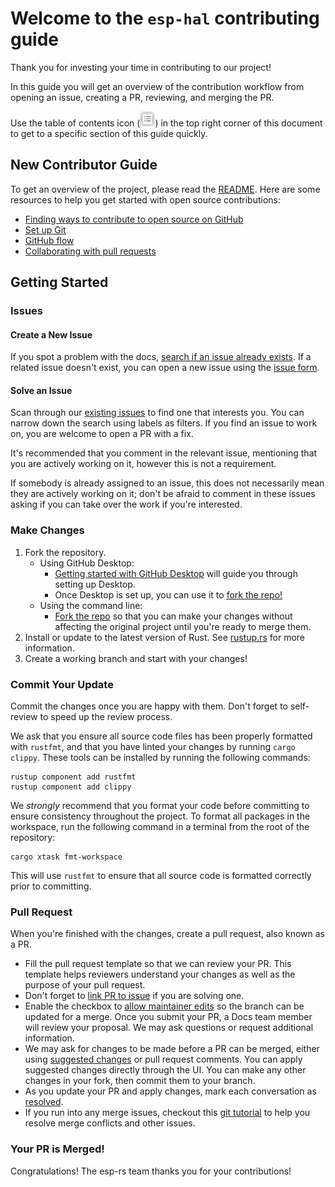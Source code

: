 # Welcome to the `esp-hal` contributing guide

Thank you for investing your time in contributing to our project!

In this guide you will get an overview of the contribution workflow from opening an issue, creating a PR, reviewing, and merging the PR.

Use the table of contents icon (<img src="resources/table-of-contents.png" width="24" height="24" />) in the top right corner of this document to get to a specific section of this guide quickly.

## New Contributor Guide

To get an overview of the project, please read the [README]. Here are some resources to help you get started with open source contributions:

- [Finding ways to contribute to open source on GitHub]
- [Set up Git]
- [GitHub flow]
- [Collaborating with pull requests]

[README]: README.md
[Finding ways to contribute to open source on GitHub]: https://docs.github.com/en/get-started/exploring-projects-on-github/finding-ways-to-contribute-to-open-source-on-github
[Set up Git]: https://docs.github.com/en/get-started/quickstart/set-up-git
[GitHub flow]: https://docs.github.com/en/get-started/quickstart/github-flow
[Collaborating with pull requests]: https://docs.github.com/en/github/collaborating-with-pull-requests

## Getting Started

### Issues

#### Create a New Issue

If you spot a problem with the docs, [search if an issue already exists]. If a related issue doesn't exist, you can open a new issue using the [issue form].

[search if an issue already exists]: https://docs.github.com/en/github/searching-for-information-on-github/searching-on-github/searching-issues-and-pull-requests#search-by-the-title-body-or-comments
[issue form]: https://github.com/esp-rs/esp-hal/issues/new/

#### Solve an Issue

Scan through our [existing issues] to find one that interests you. You can narrow down the search using labels as filters. If you find an issue to work on, you are welcome to open a PR with a fix.

It's recommended that you comment in the relevant issue, mentioning that you are actively working on it, however this is not a requirement.

If somebody is already assigned to an issue, this does not necessarily mean they are actively working on it; don't be afraid to comment in these issues asking if you can take over the work if you're interested.

[existing issues]: https://github.com/esp-rs/esp-hal/issues

### Make Changes

1. Fork the repository.
   - Using GitHub Desktop:
     - [Getting started with GitHub Desktop] will guide you through setting up Desktop.
     - Once Desktop is set up, you can use it to [fork the repo!]
   - Using the command line:
     - [Fork the repo] so that you can make your changes without affecting the original project until you're ready to merge them.
2. Install or update to the latest version of Rust. See [rustup.rs] for more information.
3. Create a working branch and start with your changes!

[Getting started with GitHub Desktop]: https://docs.github.com/en/desktop/installing-and-configuring-github-desktop/getting-started-with-github-desktop
[fork the repo!]: https://docs.github.com/en/desktop/contributing-and-collaborating-using-github-desktop/cloning-and-forking-repositories-from-github-desktop
[Fork the repo]: https://docs.github.com/en/github/getting-started-with-github/fork-a-repo#fork-an-example-repository
[rustup.rs]: https://rustup.rs/

### Commit Your Update

Commit the changes once you are happy with them. Don't forget to self-review to speed up the review process.

We ask that you ensure all source code files has been properly formatted with `rustfmt`, and that you have linted your changes by running `cargo clippy`. These tools can be installed by running the following commands:

```shell
rustup component add rustfmt
rustup component add clippy
```

We _strongly_ recommend that you format your code before committing to ensure consistency throughout the project.
To format all packages in the workspace, run the following command in a terminal from the root of the repository:

```shell
cargo xtask fmt-workspace
```

This will use `rustfmt` to ensure that all source code is formatted correctly prior to committing.

### Pull Request

When you're finished with the changes, create a pull request, also known as a PR.

- Fill the pull request template so that we can review your PR. This template helps reviewers understand your changes as well as the purpose of your pull request.
- Don't forget to [link PR to issue] if you are solving one.
- Enable the checkbox to [allow maintainer edits] so the branch can be updated for a merge. Once you submit your PR, a Docs team member will review your proposal. We may ask questions or request additional information.
- We may ask for changes to be made before a PR can be merged, either using [suggested changes] or pull request comments. You can apply suggested changes directly through the UI. You can make any other changes in your fork, then commit them to your branch.
- As you update your PR and apply changes, mark each conversation as [resolved].
- If you run into any merge issues, checkout this [git tutorial] to help you resolve merge conflicts and other issues.

[link PR to issue]: https://docs.github.com/en/issues/tracking-your-work-with-issues/linking-a-pull-request-to-an-issue
[allow maintainer edits]: https://docs.github.com/en/github/collaborating-with-issues-and-pull-requests/allowing-changes-to-a-pull-request-branch-created-from-a-fork
[suggested changes]: https://docs.github.com/en/github/collaborating-with-issues-and-pull-requests/incorporating-feedback-in-your-pull-request
[resolved]: https://docs.github.com/en/github/collaborating-with-issues-and-pull-requests/commenting-on-a-pull-request#resolving-conversations
[git tutorial]: https://github.com/skills/resolve-merge-conflicts

### Your PR is Merged!

Congratulations! The esp-rs team thanks you for your contributions!

